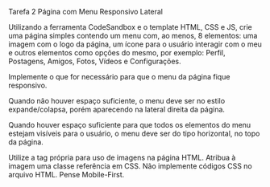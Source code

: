 Tarefa 2 Página com Menu Responsivo Lateral

Utilizando a ferramenta CodeSandbox e o template HTML, CSS e JS, crie uma página simples contendo um menu com, ao menos, 8 elementos: uma imagem com o logo da página, um ícone para o usuário interagir com o meu e outros elementos como opções do mesmo, por exemplo: Perfil, Postagens, Amigos, Fotos, Vídeos e Configurações. 

Implemente o que for necessário para que o menu da página fique responsivo. 

Quando não houver espaço suficiente, o menu deve ser no estilo expande/colapsa, porém aparecendo na lateral direita da página.

Quando houver espaço suficiente para que todos os elementos do menu estejam visíveis para o usuário, o menu deve ser do tipo horizontal, no topo da página.

Utilize a tag própria para uso de imagens na página HTML.
Atribua à imagem uma classe referência em CSS.
Não implemente códigos CSS no arquivo HTML.
Pense Mobile-First.